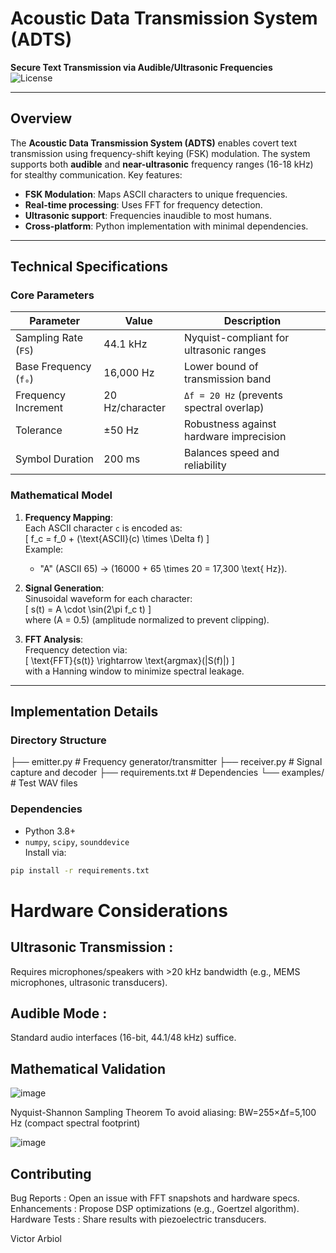 # Acoustic Data Transmission System (ADTS)  
**Secure Text Transmission via Audible/Ultrasonic Frequencies**  
![License](https://img.shields.io/badge/License-MIT-green)  

---

## Overview  
The **Acoustic Data Transmission System (ADTS)** enables covert text transmission using frequency-shift keying (FSK) modulation. The system supports both **audible** and **near-ultrasonic** frequency ranges (16-18 kHz) for stealthy communication. Key features:  
- **FSK Modulation**: Maps ASCII characters to unique frequencies.  
- **Real-time processing**: Uses FFT for frequency detection.  
- **Ultrasonic support**: Frequencies inaudible to most humans.  
- **Cross-platform**: Python implementation with minimal dependencies.  

---

## Technical Specifications  
### Core Parameters  
| Parameter             | Value                     | Description                              |
|-----------------------|---------------------------|------------------------------------------|
| Sampling Rate (`FS`)  | 44.1 kHz                  | Nyquist-compliant for ultrasonic ranges |
| Base Frequency (`f₀`) | 16,000 Hz                 | Lower bound of transmission band         |
| Frequency Increment   | 20 Hz/character           | `Δf = 20 Hz` (prevents spectral overlap) |
| Tolerance             | ±50 Hz                    | Robustness against hardware imprecision |
| Symbol Duration       | 200 ms                    | Balances speed and reliability           |

### Mathematical Model  
1. **Frequency Mapping**:  
   Each ASCII character `c` is encoded as:  
   \[
   f_c = f_0 + (\text{ASCII}(c) \times \Delta f)
   \]  
   Example:  
   - "A" (ASCII 65) → \(16000 + 65 \times 20 = 17,300 \text{ Hz}\).

2. **Signal Generation**:  
   Sinusoidal waveform for each character:  
   \[
   s(t) = A \cdot \sin(2\pi f_c t)
   \]  
   where \(A = 0.5\) (amplitude normalized to prevent clipping).

3. **FFT Analysis**:  
   Frequency detection via:  
   \[
   \text{FFT}\{s(t)\} \rightarrow \text{argmax}(|S(f)|)
   \]  
   with a Hanning window to minimize spectral leakage.

---

## Implementation Details  

### Directory Structure  

├── emitter.py # Frequency generator/transmitter
├── receiver.py # Signal capture and decoder
├── requirements.txt # Dependencies
└── examples/ # Test WAV files


### Dependencies  

- Python 3.8+  
- `numpy`, `scipy`, `sounddevice`  
Install via:  
```bash
pip install -r requirements.txt
```

# Hardware Considerations

## Ultrasonic Transmission :

Requires microphones/speakers with >20 kHz bandwidth (e.g., MEMS microphones, ultrasonic transducers).

## Audible Mode :
Standard audio interfaces (16-bit, 44.1/48 kHz) suffice.

## Mathematical Validation

![image](https://github.com/user-attachments/assets/1db00ae6-5912-4fa8-a444-39cf74cb62e6)

Nyquist-Shannon Sampling Theorem
To avoid aliasing:
BW=255×Δf=5,100 Hz (compact spectral footprint)

![image](https://github.com/user-attachments/assets/3ed6730e-1ab8-4fa7-b4ec-5e03ce8a77be)



## Contributing
Bug Reports : Open an issue with FFT snapshots and hardware specs.
Enhancements : Propose DSP optimizations (e.g., Goertzel algorithm).
Hardware Tests : Share results with piezoelectric transducers.

Victor Arbiol
